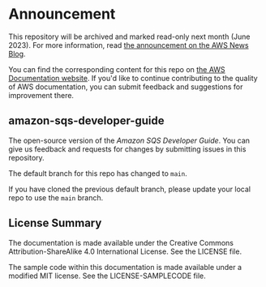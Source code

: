 # Announcement

This repository will be archived and marked read-only next month (June 2023). For more information, read [the announcement on the AWS News Blog](https://aws.amazon.com/blogs/aws/retiring-the-aws-documentation-on-github/).

You can find the corresponding content for this repo on [the AWS Documentation website](https://docs.aws.amazon.com/AWSSimpleQueueService/latest/SQSDeveloperGuide). If you'd like to continue contributing to the quality of AWS documentation, you can submit feedback and suggestions for improvement there.

## amazon-sqs-developer-guide

The open-source version of the _Amazon SQS Developer Guide_. You can give us feedback and requests for changes by submitting issues in this repository. 

The default branch for this repo has changed to `main`. 

If you have cloned the previous default branch, please update your local repo to use the `main` branch.

## License Summary

The documentation is made available under the Creative Commons Attribution-ShareAlike 4.0 International License. See the LICENSE file.

The sample code within this documentation is made available under a modified MIT license. See the LICENSE-SAMPLECODE file.
